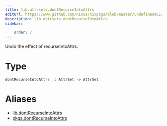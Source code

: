 ```yaml
---
title: lib.attrsets.dontRecurseIntoAttrs
editUrl: https://www.github.com/nixos/nixpkgs/blob/master/undefined#L1316C5
description: lib.attrsets.dontRecurseIntoAttrs
sidebar:

    order: 7
---
```


Undo the effect of recurseIntoAttrs.

# Type

```
dontRecurseIntoAttrs :: AttrSet -> AttrSet
```


# Aliases

- [lib.dontRecurseIntoAttrs](/nix-doc-comments/reference/lib/lib-dontrecurseintoattrs)
- [pkgs.dontRecurseIntoAttrs](/nix-doc-comments/reference/pkgs/pkgs-dontrecurseintoattrs)


